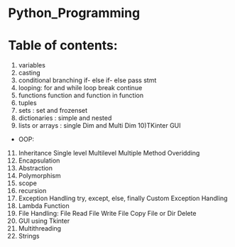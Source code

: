 # Python_Programming

# Table of contents:

1) variables
2) casting
3) conditional branching
  if- else if- else
  pass stmt
4) looping:
  for and while loop
  break
  continue
5) functions
  function and function in function
6) tuples
7) sets : set and frozenset
8) dictionaries : simple and nested
9) lists or arrays : single Dim and Multi Dim
10)TKinter GUI
- OOP:
11) Inheritance
     Single level
     Multilevel 
     Multiple
     Method Overidding
12) Encapsulation
13) Abstraction
14) Polymorphism
15) scope
16) recursion
17) Exception Handling
  try, except, else, finally
  Custom Exception Handling
18) Lambda Function
19) File Handling:
  File Read
  File Write
  File Copy
  File or Dir Delete
20) GUI using Tkinter
21) Multithreading
22) Strings
